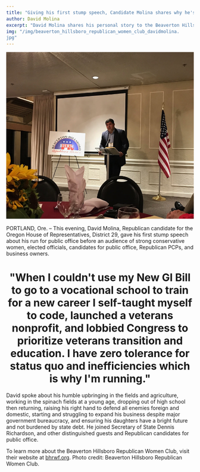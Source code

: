 ```yaml
---
title: "Giving his first stump speech, Candidate Molina shares why he's running before the Beaverton Hillsboro Republican Women Club"
author: David Molina
excerpt: "David Molina shares his personal story to the Beaverton Hillsboro Republican Women Club, a chapter of the Oregon Federation of Republican Women."
img: "/img/beaverton_hillsboro_republican_women_club_davidmolina.
jpg"
---
```


<a href="#">
    <img src="/assets/images/beaverton_hillsboro_republican_women_club_davidmolina.jpg" alt="David Molina, a Republican candidate for House District 29 addresses the Beaverton Hillsboro Republican Women Club">
</a>

PORTLAND, Ore. – This evening, David Molina, Republican candidate for the Oregon House of Representatives, District 29, gave his first stump speech about his run for public office before an audience of strong conservative women, elected officials, candidates for public office, Republican PCPs, and business owners.

<h1 align="center">"When I couldn't use my New GI Bill to go to a vocational school to train for a new career I self-taught myself to code, launched a veterans nonprofit, and lobbied Congress to prioritize veterans transition and education. I have zero tolerance for status quo and inefficiencies which is why I'm running."</h1>

David spoke about his humble upbringing in the fields and agriculture, working in the spinach fields at a young age, dropping out of high school then returning, raising his right hand to defend all enemies foreign and domestic, starting and struggling to expand his business despite major government bureaucracy, and ensuring his daughters have a bright future and not burdened by state debt. He joined Secretary of State Dennis Richardson, and other distinguished guests and Republican candidates for public office.

To learn more about the Beaverton Hillsboro Republican Women Club, visit their website at <a href="http://www.bhrwf.org/">bhrwf.org</a>. Photo credit: Beaverton Hillsboro Republican Women Club.
